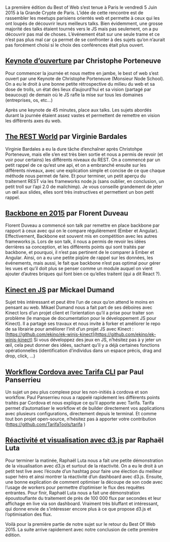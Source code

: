 La première édition du Best of Web s’est tenue à Paris le vendredi 5 Juin 2015 à la Grande Crypte de Paris.
L’idée de cette rencontre est de rassembler les meetups parisiens orientés web et permette à ceux qui les ont loupés de découvrir leurs meilleurs talks.
Bien évidemment, une grosse majorité des talks étaient tournés vers le JS mais pas seulement, on a pu découvrir pas mal de choses.
L’événement était sur une seule trame et ce n’est pas plus mal car ça permet de se confronter à des sujets qu’on n’aurait pas forcément choisi si le choix des conférences était plus ouvert.

## [Keynote d’ouverture](http://deliciousinsights.github.io/best-of-web-2015/) par Christophe Porteneuve
Pour commencer la journée et nous mettre en jambe, le best of web s’est ouvert par une Keynote de Christophe Porteneuve (Monsieur Node School). On a eu le droit à une bonne petite rétrospective du milieu du web et sa dose de trolls, un état des lieux d’aujourd’hui et sa vision (partagé par beaucoup) de demain où le JS rafle la mise sur tous les domaines (entreprises, os, etc…)

Après une keynote de 45 minutes, place aux talks. Les sujets abordés durant la journée étaient assez vastes et permettent de remettre en vision les différents axes du web.

## [The REST World](http://nodejsparis.bitbucket.org/20140312/rest_world/#/) par Virginie Bardales
Virginie Bardales a eu la dure tâche d’enchaîner après Christohpe Porteneuve, mais elle s’en est très bien sortie et nous a permis de revoir (et voir pour certains) les différents niveaux du REST. On a commencé par un petit rappel de ce qu’est une api, et on a embranché ensuite sur les différents niveaux, avec une explication simple et concise de ce que chaque méthode nous permet de faire. Et pour terminer, un petit aperçu du traitement REST via les frameworks node.js (sans oublier, en conclusion, un petit troll sur l’api 2.0 de mailchimp).
Je vous conseille grandement de jeter un œil aux slides, elles sont très instructives et permettent un bon petit rappel.

## [Backbone en 2015](http://slides.com/florentduveau/backbone2015-3#/) par Florent Duveau
Florent Duveau a commencé son talk par remettre en place backbone par rapport à ceux avec qui on le compare régulièrement (Ember et Angular). Effectivement, Backbone est souvent mis en compétition avec les autres frameworks js. Lors de son talk, il nous a permis de revoir les idées derrières sa conception, et les différents points qui sont traités par backbone, et pourquoi, il n’est pas pertinent de le comparer à Ember et Angular.
Ainsi, on a eu une petite piqûre de rappel sur les données, les événements, mais aussi, le fait que backbone n’est pas optimal pour gérer les vues et qu’il doit plus se penser comme un module auquel on vient ajouter d’autres briques qui font bien ce qu’elles traitent (qui a dit React ?).

## [Kinect en JS](http://fr.slideshare.net/3k1n0/ekino-dumand-mickaelkinecthtml5) par Mickael Dumand
Sujet très intéressant et peut être l’un de ceux qu’on attend le moins en pensant au web. Mikael Dumand nous a fait part de ses déboires avec Kinect lors d’un projet client et l’orientation qu’il a prise pour traiter son problème (le manque de documentation pour le développement JS pour Kinect). Il a partagé ses travaux et nous invite à forker et améliorer le repo de sa librairie pour améliorer l’init d’un projet JS avec Kinect : [https://github.com/ekino/ek-winjs-kinect](https://github.com/ekino/ek-winjs-kinect)
Si vous développez des jeux en JS, n’hésitez pas à y jeter un œil, cela peut donner des idées, sachant qu’il y a déjà certaines fonctions opérationnelles (identification d’individus dans un espace précis, drag and drop, click, …)

## [Workflow Cordova avec Tarifa CLI](http://42loops.com/tarifa-bestofweb2015.pdf) par Paul Panserrieu
Un sujet un peu plus complexe pour les non-initiés à cordova et son workflow.
Paul Panserrieu nous a rappelé rapidement les différents points traités par Cordova et nous explique ce qu’il apporte avec Tarifa. Tarifa permet d’automatiser le workflow et de builder directement vos applications avec plusieurs configurations, directement depuis le terminal.
Et comme tout bon projet open-source, n’hésitez pas à apporter votre contribution (https://github.com/TarifaTools/tarifa )

## [Réactivité et visualisation avec d3.js](http://rluta.github.io/d3-realtime/) par Raphaël Luta
Pour terminer la matinée, Raphaël Luta nous a fait une petite démonstration de la visualisation avec d3.js et surtout de la réactivité. On a eu le droit à un petit test live avec l’écoute d’un hashtag pour faire une élection du meilleur super héro et ainsi montrer la réactivité d’un dashboard avec d3.js. Ensuite, une bonne explication de comment optimiser la découpe de son code avec l’usage de workers pour permettre d’optimiser le flux des requêtes entrantes. Pour finir, Raphaël Luta nous a fait une démonstration époustouflante du traitement de près de 100 000 flux par secondes et leur affichage en live via son dashboard. Vraiment très bluffant et intéressant, qui donne envie de s’intéresser encore plus à ce que propose d3.js et l’optimisation des flux.

Voilà pour la première partie de notre sujet sur le retour du Best Of Web 2015.
La suite arrive rapidement avec notre conclusion de cette première édition.

